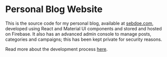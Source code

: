 # Personal Blog Website

This is the source code for my personal blog, available at [sebdoe.com](https://sebdoe.com/), developed using React and Material UI components and stored and hosted on Firebase. It also has an advanced admin console to manage posts, categories and campaigns; this has been kept private for security reasons.

Read more about the development process [here](https://sebdoe.com/article/how-i-created-a-blog-using-react-from-scratch).
